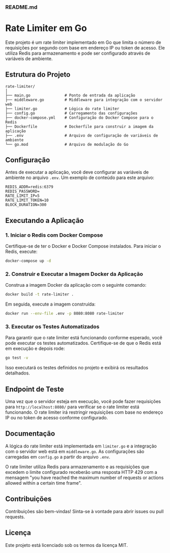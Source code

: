 ### README.md

# Rate Limiter em Go

Este projeto é um rate limiter implementado em Go que limita o número de requisições por segundo com base em endereço IP ou token de acesso. Ele utiliza Redis para armazenamento e pode ser configurado através de variáveis de ambiente.

## Estrutura do Projeto

```
rate-limiter/
│
├── main.go               # Ponto de entrada da aplicação
├── middleware.go         # Middleware para integração com o servidor web
├── limiter.go            # Lógica do rate limiter
├── config.go             # Carregamento das configurações
├── docker-compose.yml    # Configuração do Docker Compose para o Redis
├── Dockerfile            # Dockerfile para construir a imagem da aplicação
├── .env                  # Arquivo de configuração de variáveis de ambiente
└── go.mod                # Arquivo de modulação do Go
```

## Configuração

Antes de executar a aplicação, você deve configurar as variáveis de ambiente no arquivo `.env`. Um exemplo de conteúdo para este arquivo:

```
REDIS_ADDR=redis:6379
REDIS_PASSWORD=
RATE_LIMIT_IP=5
RATE_LIMIT_TOKEN=10
BLOCK_DURATION=300
```

## Executando a Aplicação

### 1. Iniciar o Redis com Docker Compose

Certifique-se de ter o Docker e Docker Compose instalados. Para iniciar o Redis, execute:

```sh
docker-compose up -d
```

### 2. Construir e Executar a Imagem Docker da Aplicação

Construa a imagem Docker da aplicação com o seguinte comando:

```sh
docker build -t rate-limiter .
```

Em seguida, execute a imagem construída:

```sh
docker run --env-file .env -p 8080:8080 rate-limiter
```

### 3. Executar os Testes Automatizados

Para garantir que o rate limiter está funcionando conforme esperado, você pode executar os testes automatizados. Certifique-se de que o Redis está em execução e depois rode:

```sh
go test -v
```

Isso executará os testes definidos no projeto e exibirá os resultados detalhados.

## Endpoint de Teste

Uma vez que o servidor esteja em execução, você pode fazer requisições para `http://localhost:8080/` para verificar se o rate limiter está funcionando. O rate limiter irá restringir requisições com base no endereço IP ou no token de acesso conforme configurado.

## Documentação

A lógica do rate limiter está implementada em `limiter.go` e a integração com o servidor web está em `middleware.go`. As configurações são carregadas em `config.go` a partir do arquivo `.env`.

O rate limiter utiliza Redis para armazenamento e as requisições que excedem o limite configurado receberão uma resposta HTTP 429 com a mensagem "you have reached the maximum number of requests or actions allowed within a certain time frame".

## Contribuições

Contribuições são bem-vindas! Sinta-se à vontade para abrir issues ou pull requests.

## Licença

Este projeto está licenciado sob os termos da licença MIT.
